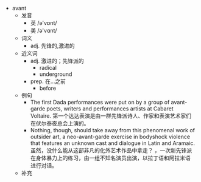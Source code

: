 - avant
  - 发音
    - 英 /ə'vɒnt/
    - 美 /ə'vɑnt/
  - 词义
    - adj. 先锋的,激进的
  - 近义词
    - adj. 激进的；先锋派的
      - radical
      - underground
    - prep. 在…之前
      - before
  - 例句
    - The first Dada performances were put on by a group of avant-garde poets, writers and performances artists at Cabaret Voltaire. 第一个达达表演是由一群先锋派诗人、作家和表演艺术家们在伏尔泰夜总会上演的。
    - Nothing, though, should take away from this phenomenal work of outsider art, a neo-avant-garde exercise in bodyshock violence that features an unknown cast and dialogue in Latin and Aramaic. 虽然，没什么能从这部非凡的化外艺术作品中拿走？ ，一次新先锋派在身体暴力上的练习，由一组不知名演员出演，以拉丁语和阿拉米语进行对话。
  - 补充